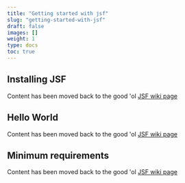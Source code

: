 ```yaml
---
title: "Getting started with jsf"
slug: "getting-started-with-jsf"
draft: false
images: []
weight: 1
type: docs
toc: true
---
```


## Installing JSF
Content has been moved back to the good 'ol [JSF wiki page][1]


  [1]: https://stackoverflow.com/tags/jsf/info

## Hello World
Content has been moved back to the good 'ol [JSF wiki page][1]


  [1]: https://stackoverflow.com/tags/jsf/info

## Minimum requirements
Content has been moved back to the good 'ol [JSF wiki page][1]


  [1]: https://stackoverflow.com/tags/jsf/info

